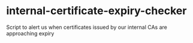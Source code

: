 # internal-certificate-expiry-checker
Script to alert us when certificates issued by our internal CAs are approaching expiry
